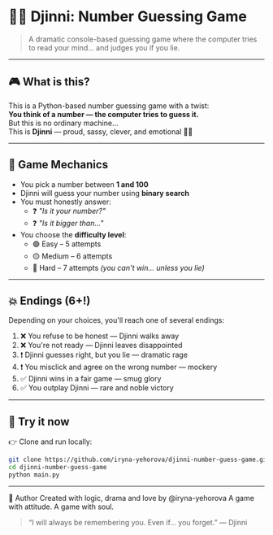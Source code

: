 # 🧞‍♂️ Djinni: Number Guessing Game

> A dramatic console-based guessing game where the computer tries to read your mind... and judges you if you lie.

---

## 🎮 What is this?

This is a Python-based number guessing game with a twist:  
**You think of a number — the computer tries to guess it.**  
But this is no ordinary machine...  
This is **Djinni** — proud, sassy, clever, and emotional 🤖✨

---

## 🧠 Game Mechanics

- You pick a number between **1 and 100**
- Djinni will guess your number using **binary search**
- You must honestly answer:
  - ❓ *"Is it your number?"*
  - ❓ *"Is it bigger than..."*
- You choose the **difficulty level**:
  - 🟢 Easy – 5 attempts
  - 🟡 Medium – 6 attempts
  - 🔴 Hard – 7 attempts *(you can't win... unless you lie)*

---

## 💥 Endings (6+!)

Depending on your choices, you'll reach one of several endings:

1. ❌ You refuse to be honest — Djinni walks away
2. ❌ You're not ready — Djinni leaves disappointed
3. ❗ Djinni guesses right, but you lie — dramatic rage
4. ❗ You misclick and agree on the wrong number — mockery
5. ✅ Djinni wins in a fair game — smug glory
6. ✅ You outplay Djinni — rare and noble victory

---

## 🧪 Try it now

👉 Clone and run locally:

```bash
git clone https://github.com/iryna-yehorova/djinni-number-guess-game.git
cd djinni-number-guess-game
python main.py
```

---

💛 Author
Created with logic, drama and love by @iryna-yehorova
A game with attitude. A game with soul.

>“I will always be remembering you. Even if… you forget.” — Djinni

